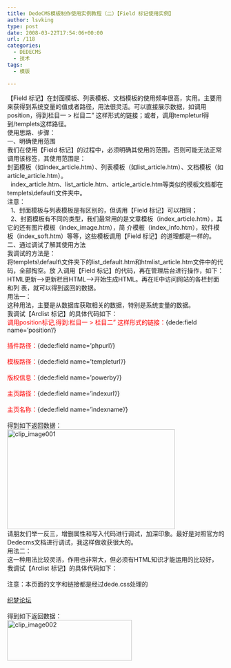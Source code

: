 ```yaml
---
title: DedeCMS模板制作使用实例教程（二）【Field 标记使用实例】
author: lsvking
type: post
date: 2008-03-22T17:54:06+00:00
url: /118
categories:
  - DEDECMS
  - 技术
tags:
  - 模版

---
```

【Field 标记】在封面模板、列表模板、文档模板的使用频率很高，实用。主要用来获得到系统变量的值或者路径，用法很灵活。可以直接展示数据，如调用 position，得到栏目一 > 栏目二&#8221; 这样形式的链接；或者，调用templeturl得到/templets这样路径。   
使用思路、步骤：   
一、明确使用范围   
我们在使用【Field 标记】的过程中，必须明确其使用的范围，否则可能无法正常调用该标签，其使用范围是：   
封面模板（如index\_article.htm）、列表模板（如list\_article.htm）、文档模板（如article_article.htm）。   
&#160; index\_article.htm、list\_article.htm、article_article.htm等类似的模板文档都在templets\default\文件夹中。   
注意：   
&#160; 1、封面模板与列表模板是有区别的，但调用【Field 标记】可以相同；   
&#160; 2、封面模板有不同的类型，我们最常用的是文章模板（index\_article.htm），其它的还有图片模板（index\_image.htm），简 介模板（index\_info.htm），软件模板（index\_soft.htm）等等，这些模板调用【Field 标记】的道理都是一样的。   
二、通过调试了解其使用方法   
我调试的方法是：   
将templets\default\文件夹下的list\_default.htm和htmlist\_article.htm文件中的代码，全部掏空。放 入调用【Field 标记】的代码，再在管理后台进行操作，如下：HTML更新&#8211;>更新栏目HTML&#8211;>开始生成HTML。再在IE中访问网站的各栏封面和列 表，就可以得到返回的数据。   
用法一：   
这种用法，主要是从数据库获取相关的数据，特别是系统变量的数据。   
我调试【Arclist 标记】的具体代码如下：   
<font color="red">调用position标记,得到:栏目一 > 栏目二&#8221; 这样形式的链接：</font>{dede:field name=&#8217;position&#8217;/}<br/>   
<font color="red">插件路径：</font>{dede:field name=&#8217;phpurl&#8217;/}<br/>   
<font color="red">模板路径：</font>{dede:field name=&#8217;templeturl&#8217;/}<br/>   
<font color="red">版权信息：</font>{dede:field name=&#8217;powerby&#8217;/}<br/>   
<font color="red">主页路径：</font>{dede:field name=&#8217;indexurl&#8217;/}<br/>   
<font color="red">主页名称：</font>{dede:field name=&#8217;indexname&#8217;/}<br/>   
得到如下返回数据：   
[<img style="border-right: 0px; border-top: 0px; border-left: 0px; border-bottom: 0px" height="231" alt="clip_image001" src="http://lsvking.github.io/wp-content/uploads/2008/03/windowslivewriterdedecmsfield-faffclip-image001-thumb.gif" width="389" border="0" />][1]   
请朋友们举一反三，增删属性和写入代码进行调试，加深印象。最好是对照官方的Dedecms文档进行调试，我这样做收获很大的。   
用法二：   
这一种用法比较灵活，作用也非常大，但必须有HTML知识才能运用的比较好，   
我调试【Arclist 标记】的具体代码如下：   
&#160; <link href="{dede:field name=&#8217;templeturl&#8217;/}/style/dede.css" rel="stylesheet" type="text/css" />   
注意：本页面的文字和链接都是经过dede.css处理的<br />   
<a href="http://bbs.dedecms.com/">织梦论坛</a> <br />   
得到如下返回数据：   
[<img style="border-right: 0px; border-top: 0px; border-left: 0px; border-bottom: 0px" height="94" alt="clip_image002" src="http://lsvking.github.io/wp-content/uploads/2008/03/windowslivewriterdedecmsfield-faffclip-image002-thumb.gif" width="289" border="0" />][2]

 [1]: http://lsvking.github.io/wp-content/uploads/2008/03/windowslivewriterdedecmsfield-faffclip-image001-2.gif
 [2]: http://lsvking.github.io/wp-content/uploads/2008/03/windowslivewriterdedecmsfield-faffclip-image002-2.gif